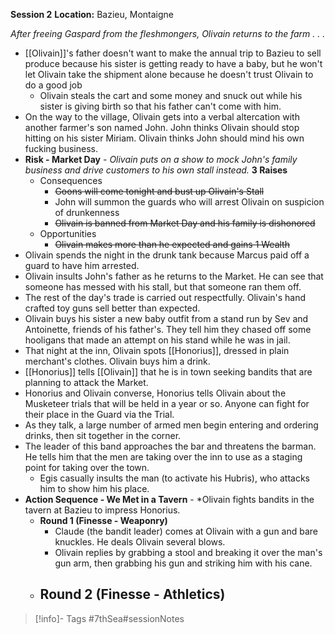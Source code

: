 **Session 2**
**Location:** Bazieu, Montaigne

*After freeing Gaspard from the fleshmongers, Olivain returns to the farm . . .*

- [[Olivain]]'s father doesn't want to make the annual trip to Bazieu to sell produce because his sister is getting ready to have a baby, but he won't let Olivain take the shipment alone because he doesn't trust Olivain to do a good job
	- Olivain steals the cart and some money and snuck out while his sister is giving birth so that his father can't come with him.
- On the way to the village, Olivain gets into a verbal altercation with another farmer's son named John.  John thinks Olivain should stop hitting on his sister Miriam.  Olivain thinks John should mind his own fucking business.
- **Risk - Market Day** - *Olivain puts on a show to mock John's family business and drive customers to his own stall instead.*  **3 Raises**
	- Consequences
		- ~~Goons will come tonight and bust up Olivain's Stall~~
		- John will summon the guards who will arrest Olivain on suspicion of drunkenness
		- ~~Olivain is banned from Market Day and his family is dishonored~~
	- Opportunities
		- ~~Olivain makes more than he expected and gains 1 Wealth~~
- Olivain spends the night in the drunk tank because Marcus paid off a guard to have him arrested.
- Olivain insults John's father as he returns to the Market.  He can see that someone has messed with his stall, but that someone ran them off.
- The rest of the day's trade is carried out respectfully.  Olivain's hand crafted toy guns sell better than expected.
- Olivain buys his sister a new baby outfit from a stand run by Sev and Antoinette, friends of his father's.  They tell him they chased off some hooligans that made an attempt on his stand while he was in jail.
- That night at the inn, Olivain spots [[Honorius]], dressed in plain merchant's clothes.  Olivain buys him a drink.
- [[Honorius]] tells [[Olivain]] that he is in town seeking bandits that are planning to attack the Market.
- Honorius and Olivain converse, Honorius tells Olivain about the Musketeer trials that will be held in a year or so.  Anyone can fight for their place in the Guard via the Trial.
- As they talk, a large number of armed men begin entering and ordering drinks, then sit together in the corner.
- The leader of this band approaches the bar and threatens the barman.  He tells him that the men are taking over the inn to use as a staging point for taking over the town.
	- Egis casually insults the man (to activate his Hubris), who attacks him to show him his place.
- **Action Sequence - We Met in a Tavern** - *Olivain fights bandits in the tavern at Bazieu to impress Honorius.
	- **Round 1 (Finesse - Weaponry)**
		- Claude (the bandit leader) comes at Olivain with a gun and bare knuckles.  He deals Olivain several blows.
		- Olivain replies by grabbing a stool and breaking it over the man's gun arm, then grabbing his gun and striking him with his cane.
	- **Round 2 (Finesse - Athletics)**
		- 
> [!info]- Tags
> #7thSea#sessionNotes

